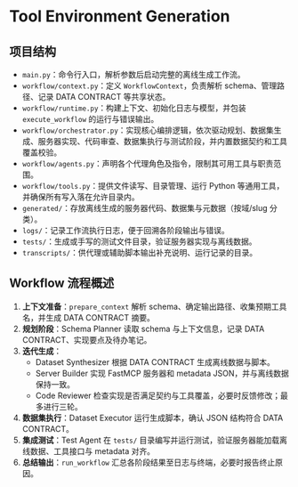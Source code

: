 # Tool Environment Generation

## 项目结构
- `main.py`：命令行入口，解析参数后启动完整的离线生成工作流。
- `workflow/context.py`：定义 `WorkflowContext`，负责解析 schema、管理路径、记录 DATA CONTRACT 等共享状态。
- `workflow/runtime.py`：构建上下文、初始化日志与模型，并包装 `execute_workflow` 的运行与错误输出。
- `workflow/orchestrator.py`：实现核心编排逻辑，依次驱动规划、数据集生成、服务器实现、代码审查、数据集执行与测试阶段，并内置数据契约和工具覆盖校验。
- `workflow/agents.py`：声明各个代理角色及指令，限制其可用工具与职责范围。
- `workflow/tools.py`：提供文件读写、目录管理、运行 Python 等通用工具，并确保所有写入落在允许目录内。
- `generated/`：存放离线生成的服务器代码、数据集与元数据（按域/slug 分类）。
- `logs/`：记录工作流执行日志，便于回溯各阶段输出与错误。
- `tests/`：生成或手写的测试文件目录，验证服务器实现与离线数据。
- `transcripts/`：供代理或辅助脚本输出补充说明、运行记录的目录。

## Workflow 流程概述
1. **上下文准备**：`prepare_context` 解析 schema、确定输出路径、收集预期工具名，并生成 DATA CONTRACT 摘要。
2. **规划阶段**：Schema Planner 读取 schema 与上下文信息，记录 DATA CONTRACT、实现要点及待办笔记。
3. **迭代生成**：
   - Dataset Synthesizer 根据 DATA CONTRACT 生成离线数据与脚本。
   - Server Builder 实现 FastMCP 服务器和 metadata JSON，并与离线数据保持一致。
   - Code Reviewer 检查实现是否满足契约与工具覆盖，必要时反馈修改；最多进行三轮。
4. **数据集执行**：Dataset Executor 运行生成脚本，确认 JSON 结构符合 DATA CONTRACT。
5. **集成测试**：Test Agent 在 `tests/` 目录编写并运行测试，验证服务器能加载离线数据、工具接口与 metadata 对齐。
6. **总结输出**：`run_workflow` 汇总各阶段结果至日志与终端，必要时报告终止原因。

